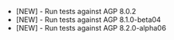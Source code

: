 - [NEW] - Run tests against AGP 8.0.2
- [NEW] - Run tests against AGP 8.1.0-beta04
- [NEW] - Run tests against AGP 8.2.0-alpha06

